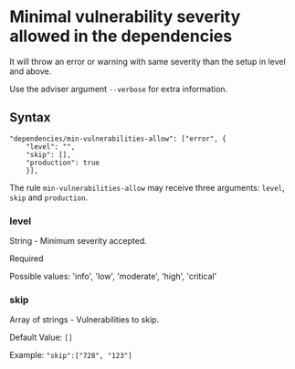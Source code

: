# Minimal vulnerability severity allowed in the dependencies

It will throw an error or warning with same severity than the setup in level and above.

Use the adviser argument `--verbose` for extra information.

## Syntax

```
"dependencies/min-vulnerabilities-allow": ["error", { 
    "level": "", 
    "skip": [], 
    "production": true 
    }],
```

The rule `min-vulnerabilities-allow` may receive three arguments: `level`, `skip` and `production`.

### level

String - Minimum severity accepted.

Required

Possible values: 'info', 'low', 'moderate', 'high', 'critical'

### skip

Array of strings - Vulnerabilities to skip.

Default Value: `[]`

Example: `"skip":["728", "123"]`
